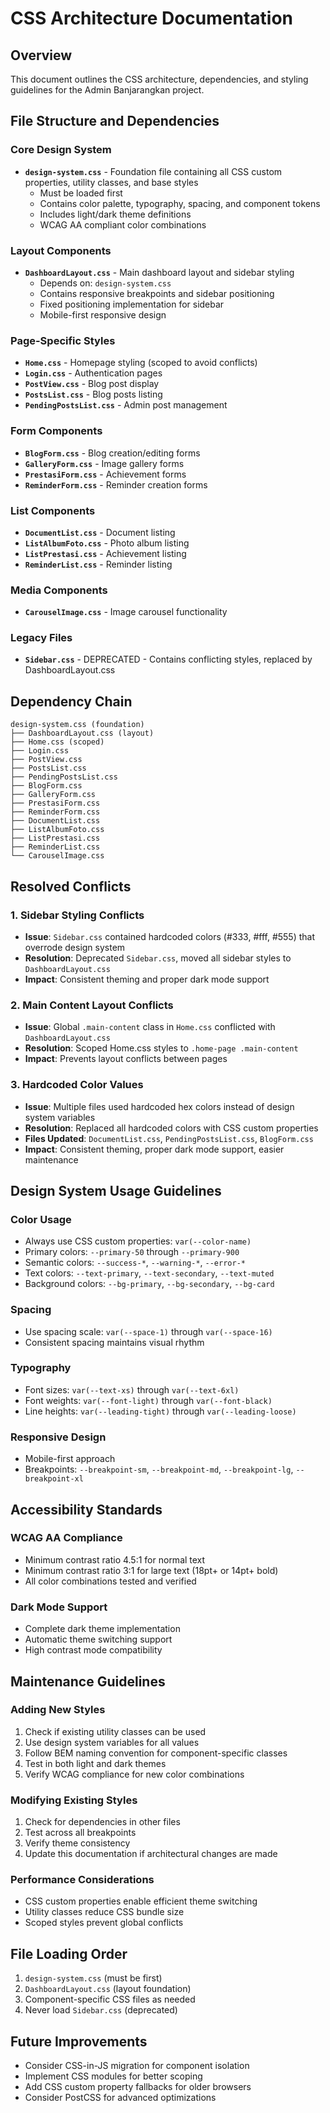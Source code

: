 # CSS Architecture Documentation

## Overview
This document outlines the CSS architecture, dependencies, and styling guidelines for the Admin Banjarangkan project.

## File Structure and Dependencies

### Core Design System
- **`design-system.css`** - Foundation file containing all CSS custom properties, utility classes, and base styles
  - Must be loaded first
  - Contains color palette, typography, spacing, and component tokens
  - Includes light/dark theme definitions
  - WCAG AA compliant color combinations

### Layout Components
- **`DashboardLayout.css`** - Main dashboard layout and sidebar styling
  - Depends on: `design-system.css`
  - Contains responsive breakpoints and sidebar positioning
  - Fixed positioning implementation for sidebar
  - Mobile-first responsive design

### Page-Specific Styles
- **`Home.css`** - Homepage styling (scoped to avoid conflicts)
- **`Login.css`** - Authentication pages
- **`PostView.css`** - Blog post display
- **`PostsList.css`** - Blog posts listing
- **`PendingPostsList.css`** - Admin post management

### Form Components
- **`BlogForm.css`** - Blog creation/editing forms
- **`GalleryForm.css`** - Image gallery forms
- **`PrestasiForm.css`** - Achievement forms
- **`ReminderForm.css`** - Reminder creation forms

### List Components
- **`DocumentList.css`** - Document listing
- **`ListAlbumFoto.css`** - Photo album listing
- **`ListPrestasi.css`** - Achievement listing
- **`ReminderList.css`** - Reminder listing

### Media Components
- **`CarouselImage.css`** - Image carousel functionality

### Legacy Files
- **`Sidebar.css`** - DEPRECATED - Contains conflicting styles, replaced by DashboardLayout.css

## Dependency Chain
```
design-system.css (foundation)
├── DashboardLayout.css (layout)
├── Home.css (scoped)
├── Login.css
├── PostView.css
├── PostsList.css
├── PendingPostsList.css
├── BlogForm.css
├── GalleryForm.css
├── PrestasiForm.css
├── ReminderForm.css
├── DocumentList.css
├── ListAlbumFoto.css
├── ListPrestasi.css
├── ReminderList.css
└── CarouselImage.css
```

## Resolved Conflicts

### 1. Sidebar Styling Conflicts
- **Issue**: `Sidebar.css` contained hardcoded colors (#333, #fff, #555) that overrode design system
- **Resolution**: Deprecated `Sidebar.css`, moved all sidebar styles to `DashboardLayout.css`
- **Impact**: Consistent theming and proper dark mode support

### 2. Main Content Layout Conflicts
- **Issue**: Global `.main-content` class in `Home.css` conflicted with `DashboardLayout.css`
- **Resolution**: Scoped Home.css styles to `.home-page .main-content`
- **Impact**: Prevents layout conflicts between pages

### 3. Hardcoded Color Values
- **Issue**: Multiple files used hardcoded hex colors instead of design system variables
- **Resolution**: Replaced all hardcoded colors with CSS custom properties
- **Files Updated**: `DocumentList.css`, `PendingPostsList.css`, `BlogForm.css`
- **Impact**: Consistent theming, proper dark mode support, easier maintenance

## Design System Usage Guidelines

### Color Usage
- Always use CSS custom properties: `var(--color-name)`
- Primary colors: `--primary-50` through `--primary-900`
- Semantic colors: `--success-*`, `--warning-*`, `--error-*`
- Text colors: `--text-primary`, `--text-secondary`, `--text-muted`
- Background colors: `--bg-primary`, `--bg-secondary`, `--bg-card`

### Spacing
- Use spacing scale: `var(--space-1)` through `var(--space-16)`
- Consistent spacing maintains visual rhythm

### Typography
- Font sizes: `var(--text-xs)` through `var(--text-6xl)`
- Font weights: `var(--font-light)` through `var(--font-black)`
- Line heights: `var(--leading-tight)` through `var(--leading-loose)`

### Responsive Design
- Mobile-first approach
- Breakpoints: `--breakpoint-sm`, `--breakpoint-md`, `--breakpoint-lg`, `--breakpoint-xl`

## Accessibility Standards

### WCAG AA Compliance
- Minimum contrast ratio 4.5:1 for normal text
- Minimum contrast ratio 3:1 for large text (18pt+ or 14pt+ bold)
- All color combinations tested and verified

### Dark Mode Support
- Complete dark theme implementation
- Automatic theme switching support
- High contrast mode compatibility

## Maintenance Guidelines

### Adding New Styles
1. Check if existing utility classes can be used
2. Use design system variables for all values
3. Follow BEM naming convention for component-specific classes
4. Test in both light and dark themes
5. Verify WCAG compliance for new color combinations

### Modifying Existing Styles
1. Check for dependencies in other files
2. Test across all breakpoints
3. Verify theme consistency
4. Update this documentation if architectural changes are made

### Performance Considerations
- CSS custom properties enable efficient theme switching
- Utility classes reduce CSS bundle size
- Scoped styles prevent global conflicts

## File Loading Order
1. `design-system.css` (must be first)
2. `DashboardLayout.css` (layout foundation)
3. Component-specific CSS files as needed
4. Never load `Sidebar.css` (deprecated)

## Future Improvements
- Consider CSS-in-JS migration for component isolation
- Implement CSS modules for better scoping
- Add CSS custom property fallbacks for older browsers
- Consider PostCSS for advanced optimizations